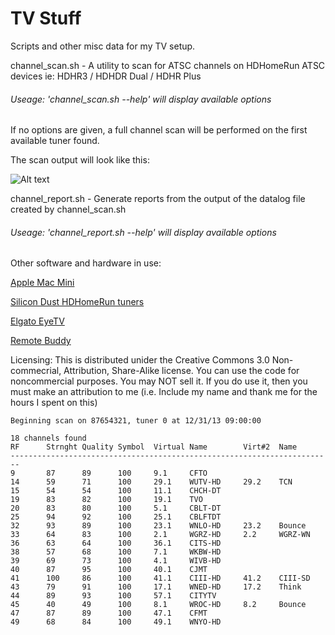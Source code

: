 TV Stuff
========
Scripts and other misc data for my TV setup.

channel_scan.sh - A utility to scan for ATSC channels on HDHomeRun ATSC devices ie: HDHR3 / HDHDR Dual / HDHR Plus

###### Useage: 'channel_scan.sh --help' will display available options

If no options are given, a full channel scan will be performed on the first available tuner found.

The scan output will look like this:

![Alt text](/../screenshots/screenshots/scan-ouput.png?raw=true)

channel_report.sh - Generate reports from the output of the datalog file created by channel_scan.sh

###### Useage: 'channel_report.sh --help' will display available options

Other software and hardware in use:

[Apple Mac Mini](http://www.apple.com/ca/mac-mini/)

[Silicon Dust HDHomeRun tuners](http://www.silicondust.com/products_new/)

[Elgato EyeTV](http://www.elgato.com/eyetv/eyetv-3)

[Remote Buddy](http://www.iospirit.com/products/remotebuddy/)


Licensing: This is distributed unider the Creative Commons 3.0 Non-commecrial, Attribution, Share-Alike license. You can use the code for noncommercial purposes. You may NOT sell it. If you do use it, then you must make an attribution to me (i.e. Include my name and thank me for the hours I spent on this)


```
Beginning scan on 87654321, tuner 0 at 12/31/13 09:00:00

18 channels found
RF		Strnght	Quality	Symbol	Virtual	Name		Virt#2	Name
------------------------------------------------------------------------
9		87		89		100		9.1		CFTO
14		59		71		100		29.1	WUTV-HD		29.2	TCN
15		54		54		100		11.1	CHCH-DT	
19		83		82		100		19.1	TVO
20		83		80		100		5.1		CBLT-DT	
25		94		92		100		25.1	CBLFTDT
32		93		89		100		23.1	WNLO-HD		23.2	Bounce
33		64		83		100		2.1		WGRZ-HD		2.2		WGRZ-WN
36		63		64		100		36.1	CITS-HD
38		57		68		100		7.1		WKBW-HD
39		69		73		100		4.1		WIVB-HD
40		87		95		100		40.1	CJMT
41		100		86		100		41.1	CIII-HD		41.2	CIII-SD
43		79		91		100		17.1	WNED-HD		17.2	Think
44		89		93		100		57.1	CITYTV
45		40		49		100		8.1		WROC-HD		8.2		Bounce
47		87		89		100		47.1	CFMT
49		68		84		100		49.1	WNYO-HD	
```
